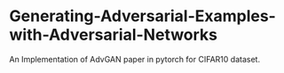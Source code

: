 # Generating-Adversarial-Examples-with-Adversarial-Networks
An Implementation of AdvGAN paper in pytorch for CIFAR10 dataset.
